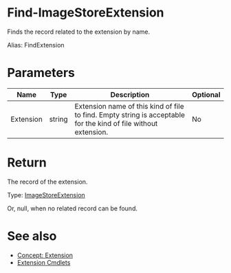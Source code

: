 # Find-ImageStoreExtension
Finds the record related to the extension by name.

Alias: FindExtension

# Parameters
|Name|Type|Description|Optional|
|---|---|---|---|
|Extension|string|Extension name of this kind of file to find. Empty string is acceptable for the kind of file without extension.|No|

# Return
The record of the extension.

Type: [ImageStoreExtension](../../type/ImageStoreExtension.md)

Or, null, when no related record can be found.

# See also
  * [Concept: Extension](../../concept/Extension.md)
  * [Extension Cmdlets](../cmdlets.md#extension)